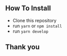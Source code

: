 ## How To Install

- Clone this repository
- run `yarn` or `npm install`
- run `yarn develop`

## Thank you

